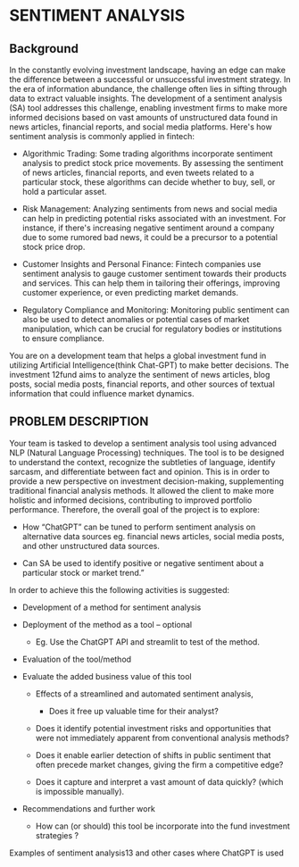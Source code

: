 # SENTIMENT ANALYSIS 
## Background
In the constantly evolving investment landscape, having an edge can make the difference between a successful or unsuccessful investment strategy. In the era of information abundance, the challenge often lies in sifting through data to extract valuable insights. The development of a sentiment analysis (SA) tool addresses this challenge, enabling investment firms to make more informed decisions based on vast amounts of unstructured data found in news articles, financial reports, and social media platforms. Here's how sentiment analysis is commonly applied in fintech: 

- Algorithmic Trading: Some trading algorithms incorporate sentiment analysis to predict stock price movements. By assessing the sentiment of news articles, financial reports, and even tweets related to a particular stock, these algorithms can decide whether to buy, sell, or hold a particular asset. 

- Risk Management: Analyzing sentiments from news and social media can help in predicting potential risks associated with an investment. For instance, if there's increasing negative sentiment around a company due to some rumored bad news, it could be a precursor to a potential stock price drop. 

- Customer Insights and Personal Finance: Fintech companies use sentiment analysis to gauge customer sentiment towards their products and services. This can help them in tailoring their offerings, improving customer experience, or even predicting market demands. 

- Regulatory Compliance and Monitoring: Monitoring public sentiment can also be used to detect anomalies or potential cases of market manipulation, which can be crucial for regulatory bodies or institutions to ensure compliance. 

You are on a development team that helps a global investment fund in utilizing Artificial Intelligence(think Chat-GPT) to make better decisions. The investment 12fund aims to analyze the sentiment of news articles, blog posts, social media posts, financial reports, and other sources of textual information that could influence market dynamics.

## PROBLEM DESCRIPTION 
Your team is tasked to develop a sentiment analysis tool using advanced NLP (Natural Language Processing) techniques. The tool is to be designed to understand the context, recognize the subtleties of language, identify sarcasm, and differentiate between fact and opinion. This is in order to provide a new perspective on investment decision-making, supplementing traditional financial analysis methods. It allowed the client to make more holistic and informed decisions, contributing to improved portfolio performance. Therefore, the overall goal of the project is to explore:  

- How “ChatGPT” can be tuned to perform sentiment analysis on alternative data sources eg. financial news articles, social media posts, and other unstructured data sources.  

- Can SA be used to identify positive or negative sentiment about a particular stock or market trend.” 

In order to achieve this the following activities is suggested:  

- Development of a method for sentiment analysis  

- Deployment of the method as a tool – optional  

  - Eg. Use the ChatGPT API and streamlit to test of the method.  

- Evaluation of the tool/method  

- Evaluate the added business value of this tool  

  - Effects of a streamlined and automated sentiment analysis,
      - Does it free up valuable time for their analyst?  

  - Does it identify potential investment risks and opportunities that were not immediately apparent from conventional analysis methods?  

  - Does it enable earlier detection of shifts in public sentiment that often precede market changes, giving the firm a competitive edge?  

  - Does it capture and interpret a vast amount of data quickly? (which is impossible manually).  

- Recommendations and further work   

    - How can (or should) this tool be incorporate into the fund investment strategies ?  

Examples of sentiment analysis13 and other cases where ChatGPT is used
